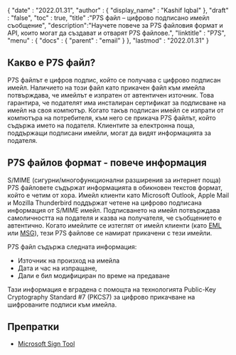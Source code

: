 {
  "date" : "2022.01.31",
  "author" : {
    "display_name" : "Kashif Iqbal"
},
  "draft" : "false",
  "toc" : true,
  "title" :"P7S файл – цифрово подписано имейл съобщение",
  "description":"Научете повече за P7S файловия формат и API, които могат да създават и отварят P7S файлове.",
  "linktitle" : "P7S",
  "menu" : {
    "docs" : {
      "parent" : "email"
}
},
  "lastmod" : "2022.01.31"
}

## Какво е P7S файл?

P7S файлът е цифров подпис, който се получава с цифрово подписан имейл. Наличието на този файл като прикачен файл към имейла потвърждава, че имейлът е изпратен от автентичен източник. Това гарантира, че подателят има инсталиран сертификат за подписване на имейл на своя компютър. Когато такъв подписан имейл се изпрати от компютъра на потребителя, към него се прикача P7S файлът, който съдържа името на подателя. Клиентите за електронна поща, поддържащи подписани имейли, могат да видят информацията за подателя.

## P7S файлов формат - повече информация

S/MIME (сигурни/многофункционални разширения за интернет поща) P7S файловете съдържат информацията в обикновен текстов формат, който е четим от хора. Имейл клиенти като Microsoft Outlook, Apple Mail и Mozilla Thunderbird поддържат четене на цифрово подписана информация от S/MIME имейл. Подписването на имейл потвърждава самоличността на подателя и казва на получателя, че съобщението е автентично. Когато имейлите се изтеглят от имейл клиенти (като [EML](/bg/email/eml/) или [MSG](/bg/email/msg/)), тези P7S файлове се намират прикачени с тези имейли.

P7S файл съдържа следната информация:

* Източник на произход на имейла
* Дата и час на изпращане,
* Дали е бил модифициран по време на предаване

Тази информация е вградена с помощта на технологията Public-Key Cryptography Standard #7 (PKCS7) за цифрово прикачване на шифрованите подписи към имейла.

## Препратки ##

* [Microsoft Sign Tool](https://learn.microsoft.com/en-us/windows-hardware/drivers/devtest/signtool)

